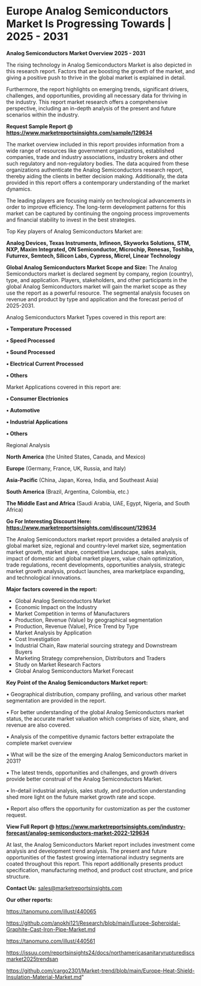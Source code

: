 # Europe Analog Semiconductors Market Is Progressing Towards | 2025 - 2031

<Strong> Analog Semiconductors Market Overview 2025 - 2031</strong>

The rising technology in Analog Semiconductors Market is also depicted in this research report. Factors that are boosting the growth of the market, and giving a positive push to thrive in the global market is explained in detail.

Furthermore, the report highlights on emerging trends, significant drivers, challenges, and opportunities, providing all necessary data for thriving in the industry. This report market research offers a comprehensive perspective, including an in-depth analysis of the present and future scenarios within the industry.

<strong>Request Sample Report @ <a href=https://www.marketreportsinsights.com/sample/129634>https://www.marketreportsinsights.com/sample/129634</a></strong>

The market overview included in this report provides information from a wide range of resources like government organizations, established companies, trade and industry associations, industry brokers and other such regulatory and non-regulatory bodies. The data acquired from these organizations authenticate the Analog Semiconductors research report, thereby aiding the clients in better decision making. Additionally, the data provided in this report offers a contemporary understanding of the market dynamics.

The leading players are focusing mainly on technological advancements in order to improve efficiency. The long-term development patterns for this market can be captured by continuing the ongoing process improvements and financial stability to invest in the best strategies.

Top Key players of Analog Semiconductors Market are:

<strong>Analog Devices, Texas Instruments, Infineon, Skyworks Solutions, STM, NXP, Maxim Integrated, ON Semiconductor, Microchip, Renesas, Toshiba, Futurrex, Semtech, Silicon Labs, Cypress, Micrel, Linear Technology</strong>

<strong><b>Global Analog Semiconductors Market Scope and Size:</b></strong>
The Analog Semiconductors market is declared segment by company, region (country), type, and application. Players, stakeholders, and other participants in the global Analog Semiconductors market will gain the market scope as they use the report as a powerful resource. The segmental analysis focuses on revenue and product by type and application and the forecast period of 2025-2031.

Analog Semiconductors Market Types covered in this report are:

<strong>• Temperature Processed

• Speed Processed

• Sound Processed

• Electrical Current Processed

• Others</strong>

Market Applications covered in this report are:

<strong>• Consumer Electrionics

• Automotive

• Industrial Applications

• Others</strong> 

Regional Analysis

<strong>North America</strong> (the United States, Canada, and Mexico)

<strong>Europe</strong> (Germany, France, UK, Russia, and Italy)

<strong>Asia-Pacific</strong> (China, Japan, Korea, India, and Southeast Asia)

<strong>South America</strong> (Brazil, Argentina, Colombia, etc.)

<strong>The Middle East and Africa</strong> (Saudi Arabia, UAE, Egypt, Nigeria, and South Africa)

<strong>Go For Interesting Discount Here: <a href=https://www.marketreportsinsights.com/discount/129634>https://www.marketreportsinsights.com/discount/129634</a></strong>

The Analog Semiconductors market report provides a detailed analysis of global market size, regional and country-level market size, segmentation market growth, market share, competitive Landscape, sales analysis, impact of domestic and global market players, value chain optimization, trade regulations, recent developments, opportunities analysis, strategic market growth analysis, product launches, area marketplace expanding, and technological innovations.

<strong><b>Major factors covered in the report:</b></strong>
<ul>
  <li>Global Analog Semiconductors Market </li>
  <li>Economic Impact on the Industry</li>
  <li>Market Competition in terms of Manufacturers</li>
  <li>Production, Revenue (Value) by geographical segmentation</li>
  <li>Production, Revenue (Value), Price Trend by Type</li>
  <li>Market Analysis by Application</li>
  <li>Cost Investigation</li>
  <li>Industrial Chain, Raw material sourcing strategy and Downstream Buyers</li>
  <li>Marketing Strategy comprehension, Distributors and Traders</li>
  <li>Study on Market Research Factors</li>
  <li>Global Analog Semiconductors Market Forecast</li>
</ul>

<strong><b>Key Point of the Analog Semiconductors Market report:</b></strong>

• Geographical distribution, company profiling, and various other market segmentation are provided in the report.

• For better understanding of the global Analog Semiconductors market status, the accurate market valuation which comprises of size, share, and revenue are also covered.

• Analysis of the competitive dynamic factors better extrapolate the complete market overview

• What will be the size of the emerging Analog Semiconductors market in 2031?

• The latest trends, opportunities and challenges, and growth drivers provide better construal of the Analog Semiconductors Market.

• In-detail industrial analysis, sales study, and production understanding shed more light on the future market growth rate and scope.

• Report also offers the opportunity for customization as per the customer request.

<strong><b>View Full Report @ <a href=https://www.marketreportsinsights.com/industry-forecast/analog-semiconductors-market-2022-129634>https://www.marketreportsinsights.com/industry-forecast/analog-semiconductors-market-2022-129634</a></b></strong>


At last, the Analog Semiconductors Market report includes investment come analysis and development trend analysis. The present and future opportunities of the fastest growing international industry segments are coated throughout this report. This report additionally presents product specification, manufacturing method, and product cost structure, and price structure.

<strong>Contact Us:</strong>
sales@marketreportsinsights.com

<strong>Our other reports:</strong>

<a href=https://tanomuno.com/illust/440065>https://tanomuno.com/illust/440065</a>

<a href=https://github.com/anokhi121/Research/blob/main/Europe-Spheroidal-Graphite-Cast-Iron-Pipe-Market.md>https://github.com/anokhi121/Research/blob/main/Europe-Spheroidal-Graphite-Cast-Iron-Pipe-Market.md</a>

<a href=https://tanomuno.com/illust/440561>https://tanomuno.com/illust/440561</a>

<a href=https://issuu.com/reportsinsights24/docs/northamericasanitaryrupturediscsmarket2025trendsan>https://issuu.com/reportsinsights24/docs/northamericasanitaryrupturediscsmarket2025trendsan</a>

<a href=https://github.com/cargo2301/Market-trend/blob/main/Europe-Heat-Shield-Insulation-Material-Market.md>https://github.com/cargo2301/Market-trend/blob/main/Europe-Heat-Shield-Insulation-Material-Market.md</a>"
